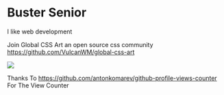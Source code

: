 # Buster Senior
I like web development

Join Global CSS Art an open source css community https://github.com/VulcanWM/global-css-art

![](https://komarev.com/ghpvc/?username=BusterSR&style=for-the-badge&color=brightgreen)

<!--<img src="https://skillicons.dev/icons?i=github,css,html,js,md,netlify,py,vim,vscode," />--->

Thanks To <!--https://github.com/tandpfun/skill-icons#readme For Skill Icons
And Thanks To -->https://github.com/antonkomarev/github-profile-views-counter For The View Counter
